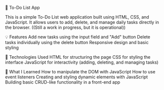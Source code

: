 📝 To-Do List App

This is a simple To-Do List web application built using HTML, CSS, and JavaScript. It allows users to add, delete, and manage daily tasks directly in the browser.
((Still a work in progress, but it is operational))

💡 Features
Add new tasks using the input field and "Add" button
Delete tasks individually using the delete button
Responsive design and basic styling

📁 Technologies Used
HTML for structuring the page
CSS for styling the interface
JavaScript for interactivity (adding, deleting, and managing tasks)

🧠 What I Learned
How to manipulate the DOM with JavaScript
How to use event listeners
Creating and styling dynamic elements with JavaScript
Building basic CRUD-like functionality in a front-end app

